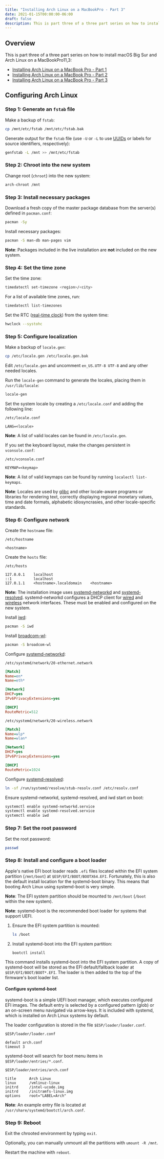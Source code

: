 ```yaml
---
title: "Installing Arch Linux on a MacBookPro - Part 3"
date: 2021-01-15T00:00:00-06:00
draft: false
description: This is part three of a three part series on how to install macOS Big Sur and Arch Linux on a MacBookPro11,3.
---
```


## Overview
This is part three of a three part series on how to install macOS Big Sur and Arch Linux on a MacBookPro11,3:

* [Installing Arch Linux on a MacBook Pro - Part 1](https://nickolaskraus.io/articles/installing-arch-linux-on-a-macbookpro-part-1/)
* [Installing Arch Linux on a MacBook Pro - Part 2](https://nickolaskraus.io/articles/installing-arch-linux-on-a-macbookpro-part-2/)
* [Installing Arch Linux on a MacBook Pro - Part 3](https://nickolaskraus.io/articles/installing-arch-linux-on-a-macbookpro-part-3/)

## Configuring Arch Linux
### Step 1: Generate an `fstab` file
Make a backup of `fstab`:

```bash
cp /mnt/etc/fstab /mnt/etc/fstab.bak
```

Generate output for the `fstab` file (use `-U` or `-L` to use [UUIDs](https://wiki.archlinux.org/index.php/UUID) or labels for source identifiers, respectively):

```bash
genfstab -L /mnt >> /mnt/etc/fstab
```

### Step 2: Chroot into the new system
Change root (`chroot`) into the new system:

```bash
arch-chroot /mnt
```

### Step 3: Install necessary packages
Download a fresh copy of the master package database from the server(s) defined in `pacman.conf`:

```bash
pacman -Sy
```

Install necessary packages:

```bash
pacman -S man-db man-pages vim
```

**Note**: Packages included in the live installation are **not** included on the new system.

### Step 4: Set the time zone
Set the time zone:

```bash
timedatectl set-timezone <region>/<city>
```

For a list of available time zones, run:

```bash
timedatectl list-timezones
```

Set the RTC ([real-time clock](https://man7.org/linux/man-pages/man4/rtc.4.html)) from the system time:

```bash
hwclock --systohc
```

### Step 5: Configure localization
Make a backup of `locale.gen`:

```bash
cp /etc/locale.gen /etc/locale.gen.bak
```

Edit `/etc/locale.gen` and uncomment `en_US.UTF-8 UTF-8` and any other needed locales.

Run the `locale-gen` command to generate the locales, placing them in `/usr/lib/locale`:

```bash
locale-gen
```

Set the system locale by creating a `/etc/locale.conf` and adding the following line:

`/etc/locale.conf`

```
LANG=<locale>
```

**Note**: A list of valid locales can be found in `/etc/locale.gen`.

If you set the keyboard layout, make the changes persistent in `vconsole.conf`:

`/etc/vconsole.conf`

```
KEYMAP=<keymap>
```

**Note**: A list of valid keymaps can be found by running `localectl list-keymaps`.

**Note**: Locales are used by [glibc](https://archlinux.org/packages/?name=glibc) and other locale-aware programs or libraries for rendering text, correctly displaying regional monetary values, time and date formats, alphabetic idiosyncrasies, and other locale-specific standards.

### Step 6: Configure network
Create the `hostname` file:

`/etc/hostname`

```
<hostname>
```

Create the `hosts` file:

`/etc/hosts`

```
127.0.0.1    localhost
::1          localhost
127.0.1.1    <hostname>.localdomain    <hostname>
```

**Note:** The installation image uses [systemd-networkd](https://wiki.archlinux.org/index.php/Systemd-networkd) and [systemd-resolved](https://wiki.archlinux.org/index.php/Systemd-resolved). systemd-networkd configures a DHCP client for [wired](https://gitlab.archlinux.org/archlinux/archiso/-/blob/master/configs/releng/airootfs/etc/systemd/network/20-ethernet.network) and [wireless](https://gitlab.archlinux.org/archlinux/archiso/-/blob/master/configs/releng/airootfs/etc/systemd/network/20-wireless.network) network interfaces. These must be enabled and configured on the new system.

Install [iwd](https://wiki.archlinux.org/index.php/Iwd):

```bash
pacman -S iwd
```

Install [broadcom-wl](https://wiki.archlinux.org/index.php/Broadcom_wireless):

```bash
pacman -S broadcom-wl
```

Configure [systemd-networkd](https://wiki.archlinux.org/index.php/Systemd-networkd):

`/etc/systemd/network/20-ethernet.network`

```ini
[Match]
Name=en*
Name=eth*

[Network]
DHCP=yes
IPv6PrivacyExtensions=yes

[DHCP]
RouteMetric=512
```

`/etc/systemd/network/20-wireless.network`

```ini
[Match]
Name=wlp*
Name=wlan*

[Network]
DHCP=yes
IPv6PrivacyExtensions=yes

[DHCP]
RouteMetric=1024
```

Configure [systemd-resolved](https://wiki.archlinux.org/index.php/Systemd-resolved):

```bash
ln -sf /run/systemd/resolve/stub-resolv.conf /etc/resolv.conf
```

Ensure systemd-networkd, systemd-resolved, and iwd start on boot:

```bash
systemctl enable systemd-networkd.service
systemctl enable systemd-resolved.service
systemctl enable iwd
```

### Step 7: Set the root password
Set the root password:

```bash
passwd
```

### Step 8: Install and configure a boot loader
Apple's native EFI boot loader reads `.efi` files located within the EFI system partition (`/mnt/boot`) at `$ESP/EFI/BOOT/BOOTX64.EFI`. Fortunately, this is also the default install location for the systemd-boot binary. This means that booting Arch Linux using systemd-boot is very simple.

**Note**: The EFI system partition should be mounted to `/mnt/boot` (`/boot` within the new system).

**Note**: systemd-boot is the recommended boot loader for systems that support UEFI.

1. Ensure the EFI system partition is mounted:

    ```bash
    ls /boot
    ```

2. Install systemd-boot into the EFI system partition:

    ```bash
    bootctl install
    ```

This command installs systemd-boot into the EFI system partition. A copy of systemd-boot will be stored as the EFI default/fallback loader at `$ESP/EFI/BOOT/BOOT*.EFI`. The loader is then added to the top of the firmware's boot loader list.

#### Configure systemd-boot
systemd-boot is a simple UEFI boot manager, which executes configured EFI images. The default entry is selected by a configured pattern (glob) or an on-screen menu navigated via arrow-keys. It is included with systemd, which is installed on Arch Linux systems by default.

The loader configuration is stored in the file `$ESP/loader/loader.conf`.

`$ESP/loader/loader.conf`

```
default arch.conf
timeout 3
```

systemd-boot will search for boot menu items in `$ESP/loader/entries/*.conf`.

`$ESP/loader/entries/arch.conf`

```
title      Arch Linux
linux      /vmlinuz-linux
initrd     /intel-ucode.img
initrd     /initramfs-linux.img
options    root="LABEL=Arch"
```

**Note**: An example entry file is located at `/usr/share/systemd/bootctl/arch.conf`.

### Step 9: Reboot
Exit the chrooted environment by typing `exit`.

Optionally, you can manually unmount all the partitions with `umount -R /mnt`.

Restart the machine with `reboot`.
